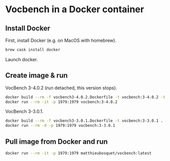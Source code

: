 # Vocbench in a Docker container

## Install Docker

First, install Docker (e.g. on MacOS with homebrew).

```bash
brew cask install docker
```

Launch docker.

## Create image & run

VocBench 3-4.0.2 (run detached, this version stops).

```bash
docker build --rm -f vocbench3-4.0.2.Dockerfile -t vocbench:3-4.0.2 -t vocbench:latest .
docker run --rm -it -p 1979:1979 vocbench:3-4.0.2
```

VocBench 3-3.0.1.

```bash
docker build --rm -f vocbench3-3.0.1.Dockerfile -t vocbench:3-3.0.1 .
docker run --rm -d -p 1979:1979 vocbench:3-3.0.1
```

## Pull image from Docker and run

```bash
docker run --rm -it -p 1979:1979 matthieubosquet/vocbench:latest
```